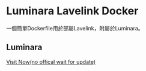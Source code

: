 # Luminara Lavelink Docker
一個簡單Dockerfile用於部屬Lavelink，附屬於Luminara。
## Luminara
[Visit Now(no offical wait for update)]()